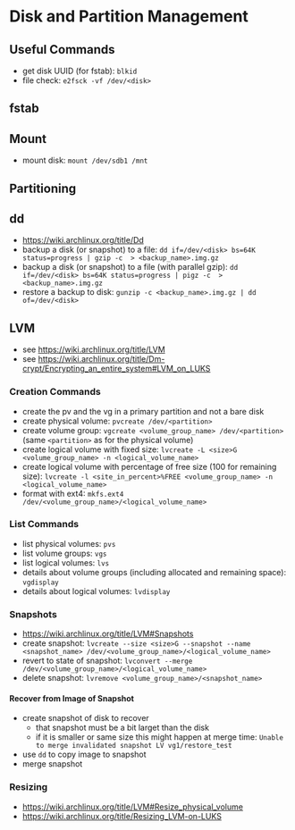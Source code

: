 # Disk and Partition Management

## Useful Commands
- get disk UUID (for fstab): `blkid`
- file check: `e2fsck -vf /dev/<disk>`

## fstab

## Mount
- mount disk: `mount /dev/sdb1 /mnt`

## Partitioning

## dd
- https://wiki.archlinux.org/title/Dd
- backup a disk (or snapshot) to a file: `dd if=/dev/<disk> bs=64K status=progress | gzip -c  > <backup_name>.img.gz`
- backup a disk (or snapshot) to a file (with parallel gzip): `dd if=/dev/<disk> bs=64K status=progress | pigz -c  > <backup_name>.img.gz`
- restore a backup to disk: `gunzip -c <backup_name>.img.gz | dd of=/dev/<disk>`

## LVM
- see https://wiki.archlinux.org/title/LVM
- see https://wiki.archlinux.org/title/Dm-crypt/Encrypting_an_entire_system#LVM_on_LUKS

### Creation Commands
- create the pv and the vg in a primary partition and not a bare disk
- create physical volume: `pvcreate /dev/<partition>`
- create volume group: `vgcreate <volume_group_name> /dev/<partition>` (same `<partition>` as for the physical volume)
- create logical volume with fixed size: `lvcreate -L <size>G <volume_group_name> -n <logical_volume_name>`
- create logical volume with percentage of free size (100 for remaining size): `lvcreate -l <site_in_percent>%FREE <volume_group_name> -n <logical_volume_name>`
- format with ext4: `mkfs.ext4 /dev/<volume_group_name>/<logical_volume_name>`

### List Commands
- list physical volumes: `pvs`
- list volume groups: `vgs`
- list logical volumes: `lvs`
- details about volume groups (including allocated and remaining space): `vgdisplay`
- details about logical volumes: `lvdisplay`

### Snapshots
- https://wiki.archlinux.org/title/LVM#Snapshots
- create snapshot: `lvcreate --size <size>G --snapshot --name <snapshot_name> /dev/<volume_group_name>/<logical_volume_name>`
- revert to state of snapshot: `lvconvert --merge /dev/<volume_group_name>/<logical_volume_name>`
- delete snapshot: `lvremove <volume_group_name>/<snapshot_name>`

#### Recover from Image of Snapshot
- create snapshot of disk to recover 
  - that snapshot must be a bit larget than the disk
  - if it is smaller or same size this might happen at merge time: `Unable to merge invalidated snapshot LV vg1/restore_test`
- use `dd` to copy image to snapshot
- merge snapshot

### Resizing
- https://wiki.archlinux.org/title/LVM#Resize_physical_volume
- https://wiki.archlinux.org/title/Resizing_LVM-on-LUKS
